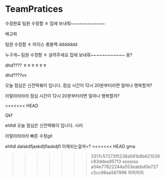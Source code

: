 # TeamPratices

수정완료
팀원 수정함 ㅎ
집에 보내줘~~~~~~~~~~~~


배고파


팀원 수정함 ㅎ
아이스 롱블랙
ddddddd

누구게~
팀원 수정함 ㅎ
살려주세요
집에 보내줘~~~~~~~~~~~~
옹?

dhd????
ㅎㅎㅎㅎㅎㅎ

dhd????vv


오늘 점심은 신전떡볶이 입니다.
점심 시간이 12시 20분부터라면 얼마나 행복할까?

라랄라라라라
점심 시간이 12시 20분부터라면 얼마나 행복할까?

<<<<<<< HEAD

Qkf

ehlldl
오늘 점심은 신전떡볶이 입니다. 시러 

라랄라라라라
빠른 수정git


ehlldl
dalskdfjaskdljflaskdjfl
이제되는걸까>?
<<<<<<< HEAD
gma

>>>>>>> 3317c57273f5238a561b8b621028c83ddea95713
sssssss
>>>>>>> a04e77822244a553eabbd0e727c5cc98aa567996
허허허허